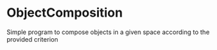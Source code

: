 # ObjectComposition
Simple program to compose objects in a given space according to the provided criterion
